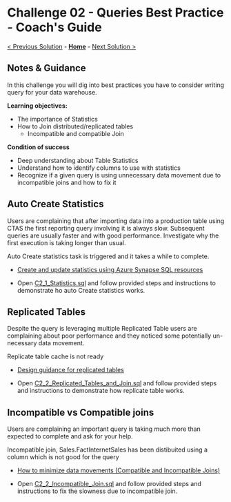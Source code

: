 # Challenge 02 - Queries Best Practice - Coach's Guide

[< Previous Solution](./Solution-01.md) - **[Home](./README.md)** - [Next Solution >](./Solution-03.md)

## Notes & Guidance

In this challenge you will dig into best practices you have to consider writing query for your data warehouse.

**Learning objectives:**
- The importance of Statistics
- How to Join distributed/replicated tables
  - Incompatible and compatible Join

**Condition of success**
- Deep understanding about Table Statistics
- Understand how to identify columns to use with statistics
- Recognize if a given query is using unnecessary data movement due to incompatible joins and how to fix it


## Auto Create Statistics

Users are complaining that after importing data into a production table using CTAS the first reporting query involving it is always slow. Subsequent queries are usually faster and with good performance.
Investigate why the first execution is taking longer than usual.

Auto Create statistics task is triggered and it takes a while to complete.

- [Create and update statistics using Azure Synapse SQL resources](https://docs.microsoft.com/en-us/azure/synapse-analytics/sql/develop-tables-statistics)

- Open [C2_1_Statistics.sql](./Solutions/Challenge02/C2_1_Statistics.sql) and follow provided steps and instructions to demonstrate ho auto Create statistics works.


## Replicated Tables

Despite the query is leveraging multiple Replicated Table users are complaining about poor performance and they noticed some potentially un-necessary data movement.

Replicate table cache is not ready

- [Design guidance for replicated tables](https://docs.microsoft.com/en-us/azure/synapse-analytics/sql-data-warehouse/design-guidance-for-replicated-tables)

- Open [C2_2_Replicated_Tables_and_Join.sql](./Solutions/Challenge02/C2_2_Replicated_Tables_and_Join.sql) and follow provided steps and instructions to demonstrate how replicate table works.
 

## Incompatible vs Compatible joins

Users are complaining an important query is taking much more than expected to complete and ask for your help.

Incompatible join, Sales.FactInternetSales has been distibuited using a column which is not good for the query

- [How to minimize data movements (Compatible and Incompatible Joins)](https://techcommunity.microsoft.com/t5/azure-synapse-analytics-blog/how-to-minimize-data-movements-compatible-and-incompatible-joins/ba-p/1807104)

- Open [C2_2_Incompatible_Join.sql](./Solutions/Challenge02/C2_3_Incompatible_Join.sql) and follow provided steps and instructions to fix the slowness due to incompatible join.
 
